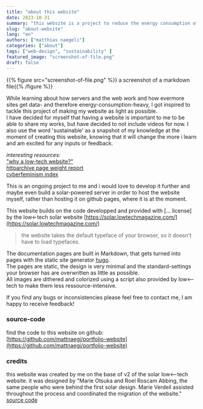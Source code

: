 ```yaml
---
title: "about this website"
date: 2023-10-31
summary: "this website is a project to reduce the energy consumption of my portfolio-website"
slug: "about-website"
lang: "en"
authors: ["matthias naegeli"]
categories: ["about"]
tags: ["web-design", "sustainability" ]
featured_image: "screenshot-of-file.png"
draft: false
---
```


{{% figure src="screenshot-of-file.png" %}} a screenshot of a markdown file{{% /figure %}}  

While learning about how servers and the web work and how evermore sites get data- and therefore energy-consumption-heavy, I got inspired to tackle this project of making my website as light as possible.  
I have decided for myself that having a website is important to me to be able to share my works, but have decided to not include videos for now. I also use the word 'sustainable' as a snapshot of my knowledge at the moment of creating this website, knowing that it will change the more i learn and am excited for any inputs or feedback.

*interesting resources:*  
["why a low-tech website?"](https://solar.lowtechmagazine.com/about/the-solar-website/#why_website)  
[httparchive page weight report](https://httparchive.org/reports/page-weight)  
[cyberfeminism index](https://cyberfeminismindex.com/)  

This is an ongoing project to me and i would love to develop it further and maybe even build a solar-powered server in order to host the website myself, rather than hosting it on github pages, where it is at the moment.

This website builds on the code developped and provided with [... license] by the low<-tech solar website [https://solar.lowtechmagazine.com/](https://solar.lowtechmagazine.com/)

> the website takes the default typeface of your browser, so it doesn't have to load typefaces.

The documentation pages are built in Markdown, that gets turned into pages with the static site generator [hugo](https://gohugo.io/).  
The pages are static, the design is very minimal and the standard-settings your browser has are overwritten as little as possible.  
All images are dithered and colorized using a script also provided by low<--tech to make them less ressource-intensive.

If you find any bugs or inconsistencies please feel free to contact me, I am happy to receive feedback!

### source-code
find the code to this website on github:
[https://github.com/mattnaegi/portfolio-website](https://github.com/mattnaegi/portfolio-website)

### credits
this website was created by me on the base of v2 of the solar low<--tech website. it was designed by "Marie Otsuka and Roel Roscam Abbing, the same people who were behind the first solar design. Marie Verdeil assisted throughout the process and coordinated the migration of the website." [source code](https://github.com/lowtechmag/solar)
